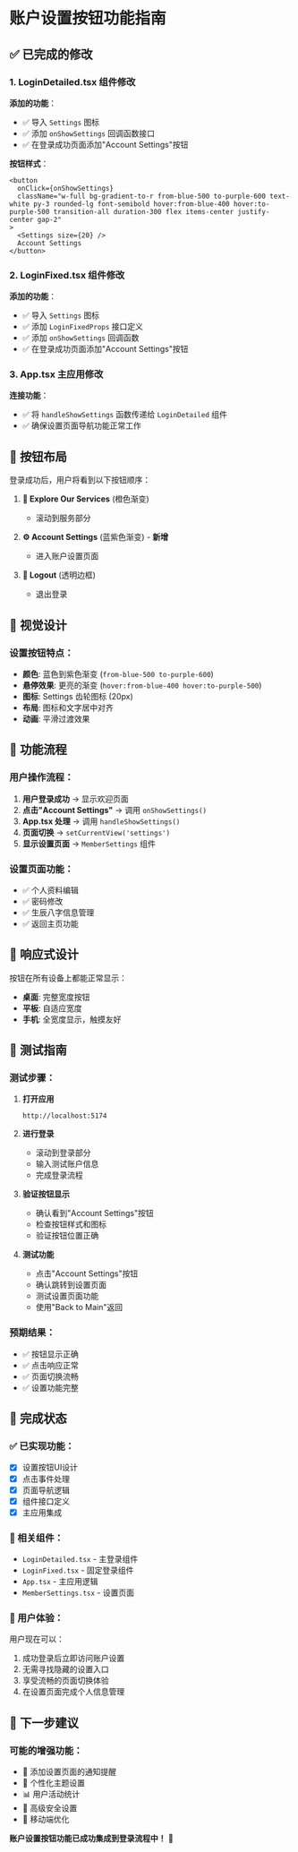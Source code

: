 # 账户设置按钮功能指南

## ✅ 已完成的修改

### 1. LoginDetailed.tsx 组件修改

**添加的功能**：
- ✅ 导入 `Settings` 图标
- ✅ 添加 `onShowSettings` 回调函数接口
- ✅ 在登录成功页面添加"Account Settings"按钮

**按钮样式**：
```tsx
<button
  onClick={onShowSettings}
  className="w-full bg-gradient-to-r from-blue-500 to-purple-600 text-white py-3 rounded-lg font-semibold hover:from-blue-400 hover:to-purple-500 transition-all duration-300 flex items-center justify-center gap-2"
>
  <Settings size={20} />
  Account Settings
</button>
```

### 2. LoginFixed.tsx 组件修改

**添加的功能**：
- ✅ 导入 `Settings` 图标
- ✅ 添加 `LoginFixedProps` 接口定义
- ✅ 添加 `onShowSettings` 回调函数
- ✅ 在登录成功页面添加"Account Settings"按钮

### 3. App.tsx 主应用修改

**连接功能**：
- ✅ 将 `handleShowSettings` 函数传递给 `LoginDetailed` 组件
- ✅ 确保设置页面导航功能正常工作

## 🎯 按钮布局

登录成功后，用户将看到以下按钮顺序：

1. **🌟 Explore Our Services** (橙色渐变)
   - 滚动到服务部分

2. **⚙️ Account Settings** (蓝紫色渐变) - **新增**
   - 进入账户设置页面

3. **🚪 Logout** (透明边框)
   - 退出登录

## 🎨 视觉设计

### 设置按钮特点：
- **颜色**: 蓝色到紫色渐变 (`from-blue-500 to-purple-600`)
- **悬停效果**: 更亮的渐变 (`hover:from-blue-400 hover:to-purple-500`)
- **图标**: Settings 齿轮图标 (20px)
- **布局**: 图标和文字居中对齐
- **动画**: 平滑过渡效果

## 🔧 功能流程

### 用户操作流程：
1. **用户登录成功** → 显示欢迎页面
2. **点击"Account Settings"** → 调用 `onShowSettings()`
3. **App.tsx 处理** → 调用 `handleShowSettings()`
4. **页面切换** → `setCurrentView('settings')`
5. **显示设置页面** → `MemberSettings` 组件

### 设置页面功能：
- ✅ 个人资料编辑
- ✅ 密码修改
- ✅ 生辰八字信息管理
- ✅ 返回主页功能

## 📱 响应式设计

按钮在所有设备上都能正常显示：
- **桌面**: 完整宽度按钮
- **平板**: 自适应宽度
- **手机**: 全宽度显示，触摸友好

## 🧪 测试指南

### 测试步骤：

1. **打开应用**
   ```
   http://localhost:5174
   ```

2. **进行登录**
   - 滚动到登录部分
   - 输入测试账户信息
   - 完成登录流程

3. **验证按钮显示**
   - 确认看到"Account Settings"按钮
   - 检查按钮样式和图标
   - 验证按钮位置正确

4. **测试功能**
   - 点击"Account Settings"按钮
   - 确认跳转到设置页面
   - 测试设置页面功能
   - 使用"Back to Main"返回

### 预期结果：
- ✅ 按钮显示正确
- ✅ 点击响应正常
- ✅ 页面切换流畅
- ✅ 设置功能完整

## 🎉 完成状态

### ✅ 已实现功能：
- [x] 设置按钮UI设计
- [x] 点击事件处理
- [x] 页面导航逻辑
- [x] 组件接口定义
- [x] 主应用集成

### 🔄 相关组件：
- `LoginDetailed.tsx` - 主登录组件
- `LoginFixed.tsx` - 固定登录组件
- `App.tsx` - 主应用逻辑
- `MemberSettings.tsx` - 设置页面

### 🎯 用户体验：
用户现在可以：
1. 成功登录后立即访问账户设置
2. 无需寻找隐藏的设置入口
3. 享受流畅的页面切换体验
4. 在设置页面完成个人信息管理

## 🚀 下一步建议

### 可能的增强功能：
- 🔔 添加设置页面的通知提醒
- 🎨 个性化主题设置
- 📊 用户活动统计
- 🔐 高级安全设置
- 📱 移动端优化

**账户设置按钮功能已成功集成到登录流程中！** 🎉

